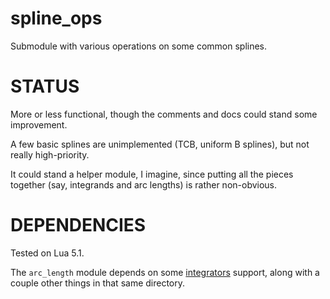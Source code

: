 spline_ops
==========

Submodule with various operations on some common splines.

**STATUS**
==========

More or less functional, though the comments and docs could stand some improvement.

A few basic splines are unimplemented (TCB, uniform B splines), but not really high-priority.

It could stand a helper module, I imagine, since putting all the pieces together (say, integrands and arc lengths)
is rather non-obvious.

**DEPENDENCIES**
================

Tested on Lua 5.1.

The `arc_length` module depends on some [integrators](https://github.com/ggcrunchy/tektite_core/blob/master/number/integrators.lua)
support, along with a couple other things in that same directory.
